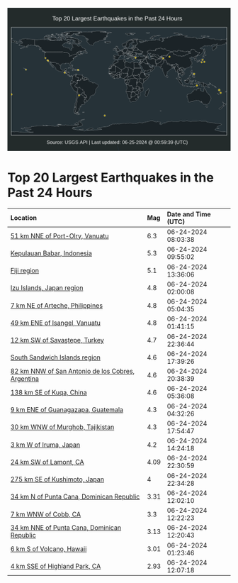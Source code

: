 ![Map](./map.png)

# Top 20 Largest Earthquakes in the Past 24 Hours

| Location | Mag | Date and Time (UTC) |
|:---|:---|:---|
| [51 km NNE of Port-Olry, Vanuatu](https://earthquake.usgs.gov/earthquakes/eventpage/us7000mu8s) | 6.3 | 06-24-2024 08:03:38 |
| [Kepulauan Babar, Indonesia](https://earthquake.usgs.gov/earthquakes/eventpage/us7000mua7) | 5.3 | 06-24-2024 09:55:02 |
| [Fiji region](https://earthquake.usgs.gov/earthquakes/eventpage/us7000muc2) | 5.1 | 06-24-2024 13:36:06 |
| [Izu Islands, Japan region](https://earthquake.usgs.gov/earthquakes/eventpage/us7000mu7g) | 4.8 | 06-24-2024 02:00:08 |
| [7 km NE of Arteche, Philippines](https://earthquake.usgs.gov/earthquakes/eventpage/us7000mu87) | 4.8 | 06-24-2024 05:04:35 |
| [49 km ENE of Isangel, Vanuatu](https://earthquake.usgs.gov/earthquakes/eventpage/us7000mu79) | 4.8 | 06-24-2024 01:41:15 |
| [12 km SW of Savaştepe, Turkey](https://earthquake.usgs.gov/earthquakes/eventpage/us6000n80m) | 4.7 | 06-24-2024 22:36:44 |
| [South Sandwich Islands region](https://earthquake.usgs.gov/earthquakes/eventpage/us6000n7z6) | 4.6 | 06-24-2024 17:39:26 |
| [82 km NNW of San Antonio de los Cobres, Argentina](https://earthquake.usgs.gov/earthquakes/eventpage/us6000n800) | 4.6 | 06-24-2024 20:38:39 |
| [138 km SE of Kuqa, China](https://earthquake.usgs.gov/earthquakes/eventpage/us7000mu88) | 4.6 | 06-24-2024 05:36:08 |
| [9 km ENE of Guanagazapa, Guatemala](https://earthquake.usgs.gov/earthquakes/eventpage/us7000mu7v) | 4.3 | 06-24-2024 04:32:26 |
| [30 km WNW of Murghob, Tajikistan](https://earthquake.usgs.gov/earthquakes/eventpage/us6000n7z8) | 4.3 | 06-24-2024 17:54:47 |
| [3 km W of Iruma, Japan](https://earthquake.usgs.gov/earthquakes/eventpage/us7000muc7) | 4.2 | 06-24-2024 14:24:18 |
| [24 km SW of Lamont, CA](https://earthquake.usgs.gov/earthquakes/eventpage/ci40809504) | 4.09 | 06-24-2024 22:30:59 |
| [275 km SE of Kushimoto, Japan](https://earthquake.usgs.gov/earthquakes/eventpage/us6000n80l) | 4 | 06-24-2024 22:34:28 |
| [34 km N of Punta Cana, Dominican Republic](https://earthquake.usgs.gov/earthquakes/eventpage/pr71453908) | 3.31 | 06-24-2024 12:02:10 |
| [7 km WNW of Cobb, CA](https://earthquake.usgs.gov/earthquakes/eventpage/nc75026372) | 3.3 | 06-24-2024 12:22:23 |
| [34 km NNE of Punta Cana, Dominican Republic](https://earthquake.usgs.gov/earthquakes/eventpage/pr71453918) | 3.13 | 06-24-2024 12:20:43 |
| [6 km S of Volcano, Hawaii](https://earthquake.usgs.gov/earthquakes/eventpage/hv74289751) | 3.01 | 06-24-2024 01:23:46 |
| [4 km SSE of Highland Park, CA](https://earthquake.usgs.gov/earthquakes/eventpage/ci40808720) | 2.93 | 06-24-2024 12:07:18 |
